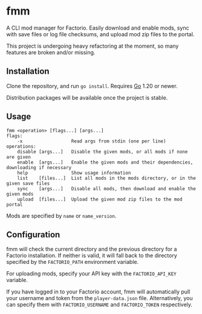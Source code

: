 # fmm

A CLI mod manager for Factorio. Easily download and enable mods, sync with save
files or log file checksums, and upload mod zip files to the portal.

This project is undergoing heavy refactoring at the moment, so many features
are broken and/or missing.

## Installation

Clone the repository, and run `go install`. Requires [Go](https://go.dev) 1.20
or newer.

Distribution packages will be available once the project is stable.

## Usage

```
fmm <operation> [flags...] [args...]
flags:
	-x                  Read args from stdin (one per line)
operations:
	disable [args...]   Disable the given mods, or all mods if none are given
	enable  [args...]   Enable the given mods and their dependencies, downloading if necessary
	help                Show usage information
	list    [files...]  List all mods in the mods directory, or in the given save files
	sync    [args...]   Disable all mods, then download and enable the given mods
	upload  [files...]  Upload the given mod zip files to the mod portal
```

Mods are specified by `name` or `name_version`.

## Configuration

fmm will check the current directory and the previous directory for a Factorio
installation. If neither is valid, it will fall back to the directory specified
by the `FACTORIO_PATH` environment variable.

For uploading mods, specify your API key with the `FACTORIO_API_KEY` variable.

If you have logged in to your Factorio account, fmm will automatically pull
your username and token from the `player-data.json` file. Alternatively, you
can specify them with `FACTORIO_USERNAME` and `FACTORIO_TOKEN` respectively.
